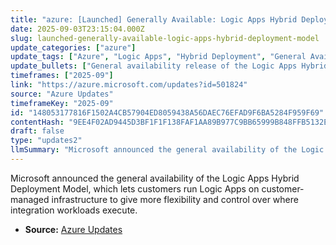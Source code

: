 ```yaml
---
title: "azure: [Launched] Generally Available: Logic Apps Hybrid Deployment Model"
date: 2025-09-03T23:15:04.000Z
slug: launched-generally-available-logic-apps-hybrid-deployment-model
update_categories: ["azure"]
update_tags: ["Azure", "Logic Apps", "Hybrid Deployment", "General Availability", "Integration", "On-premises", "Customer-managed"]
update_bullets: ["General availability release of the Logic Apps Hybrid Deployment Model.", "Allows hosting Logic Apps on customer-managed infrastructure (including on-premises environments).", "Provides customers greater flexibility and control over where integration workloads run.", "Helps address data residency, security, and compliance requirements by keeping workloads in managed locations.", "Enables hybrid integration scenarios that combine cloud and customer-controlled infrastructure."]
timeframes: ["2025-09"]
link: "https://azure.microsoft.com/updates?id=501824"
source: "Azure Updates"
timeframeKey: "2025-09"
id: "148053177816F1502A4CB57904ED8059438A56DAEC76EFAD9F6BA5284F959F69"
contentHash: "9EE4F02AD9445D3BF1F1F138FAF1AA89B977C9BB65999B848FFB5132E5E733C1"
draft: false
type: "updates2"
llmSummary: "Microsoft announced the general availability of the Logic Apps Hybrid Deployment Model, which lets customers run Logic Apps on customer-managed infrastructure to give more flexibility and control over where integration workloads execute."
---
```


Microsoft announced the general availability of the Logic Apps Hybrid Deployment Model, which lets customers run Logic Apps on customer-managed infrastructure to give more flexibility and control over where integration workloads execute.

- **Source:** [Azure Updates](https://azure.microsoft.com/updates?id=501824)
